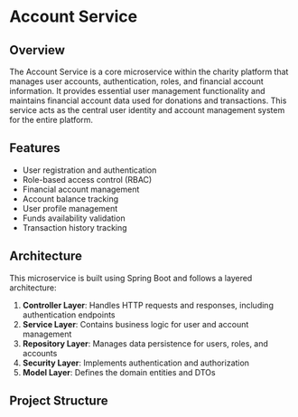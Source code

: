 # Account Service

## Overview
The Account Service is a core microservice within the charity platform that manages user accounts, authentication, roles, and financial account information. It provides essential user management functionality and maintains financial account data used for donations and transactions. This service acts as the central user identity and account management system for the entire platform.

## Features
- User registration and authentication
- Role-based access control (RBAC)
- Financial account management
- Account balance tracking
- User profile management
- Funds availability validation
- Transaction history tracking

## Architecture
This microservice is built using Spring Boot and follows a layered architecture:

1. **Controller Layer**: Handles HTTP requests and responses, including authentication endpoints
2. **Service Layer**: Contains business logic for user and account management
3. **Repository Layer**: Manages data persistence for users, roles, and accounts
4. **Security Layer**: Implements authentication and authorization
5. **Model Layer**: Defines the domain entities and DTOs

## Project Structure
